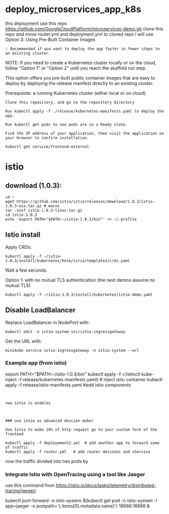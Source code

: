 # deploy_microservices_app_k8s
this deployment use this repo https://github.com/GoogleCloudPlatform/microservices-demo.git
clone this repo and move router.yml and deployment.yml to cloned repo
I will use Option 3: Using Pre-Built Container Images

    💡 Recommended if you want to deploy the app faster in fewer steps to an existing cluster.

NOTE: If you need to create a Kubernetes cluster locally or on the cloud, follow "Option 1" or "Option 2" until you reach the skaffold run step.

This option offers you pre-built public container images that are easy to deploy by deploying the release manifest directly to an existing cluster.

Prerequisite: a running Kubernetes cluster (either local or on cloud).

    Clone this repository, and go to the repository directory

    Run kubectl apply -f ./release/kubernetes-manifests.yaml to deploy the app.

    Run kubectl get pods to see pods are in a Ready state.

    Find the IP address of your application, then visit the application on your browser to confirm installation.

    kubectl get service/frontend-external



# istio


## download (1.0.3):
```
cd ~
wget https://github.com/istio/istio/releases/download/1.0.3/istio-1.0.3-osx.tar.gz # macos
tar -xzvf istio-1.0.3-linux.tar.gz
cd istio-1.0.3
echo 'export PATH="$PATH:~/istio-1.0.3/bin"' >> ~/.profile
```


## Istio install

Apply CRDs:

```
kubectl apply -f ~/istio-1.0.3/install/kubernetes/helm/istio/templates/crds.yaml
```

Wait a few seconds.


Option 1: with no mutual TLS authentication (the next demos assume no mutual TLS)
```
kubectl apply -f ~/istio-1.0.3/install/kubernetes/istio-demo.yaml
```


## Disable LoadBalancer

Replace LoadBalancer in NodePort with:

```
kubectl edit -n istio-system svc/istio-ingressgateway
```

Get the URL with:
```
minikube service istio-ingressgateway -n istio-system --url
```


### Example app (from istio)

export PATH="$PATH:~/istio-1.0.3/bin"
kubectl apply -f <(istioctl kube-inject -f release/kubernetes-manifests.yaml) #	inject istio container
kubectl apply -f release/istio-manifests.yaml  #add istio components
```


now istio is enables 



### use istio as advanced descion maker 

Use Istio to make 10% of http request go to your custom fork of the frontend

kubectl apply -f deployement2.yml  # add another app to forward some of traffic 
kubectl apply -f router.yml   # add router decsions and vService
```


now the traffic divided into two pods by 


### Integrate Istio with OpenTracing using a tool like Jaeger


use this command from https://istio.io/docs/tasks/telemetry/distributed-tracing/jaeger/

kubectl port-forward -n istio-system $(kubectl get pod -n istio-system -l app=jaeger -o jsonpath='{.items[0].metadata.name}') 16686:16686  &
``` 

